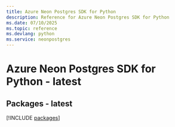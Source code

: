 ```yaml
---
title: Azure Neon Postgres SDK for Python
description: Reference for Azure Neon Postgres SDK for Python
ms.date: 07/10/2025
ms.topic: reference
ms.devlang: python
ms.service: neonpostgres
---
```

# Azure Neon Postgres SDK for Python - latest
## Packages - latest
[!INCLUDE [packages](neon-postgres-index.md)]
